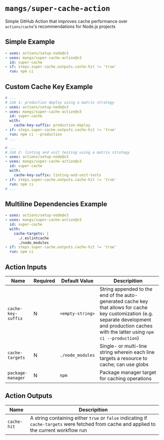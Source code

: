 # `mangs/super-cache-action`

Simple GitHub Action that improves cache performance over `actions/cache`'s recommendations for Node.js projects

## Simple Example

```yaml
- uses: actions/setup-node@v3
- uses: mangs/super-cache-action@v3
  id: super-cache
- if: steps.super-cache.outputs.cache-hit != 'true'
  run: npm ci
```

## Custom Cache Key Example

```yaml
# ...
# Job 1: production deploy using a matrix strategy
- uses: actions/setup-node@v3
- uses: mangs/super-cache-action@v3
  id: super-cache
  with:
    cache-key-suffix: production-deploy
- if: steps.super-cache.outputs.cache-hit != 'true'
  run: npm ci --production
# ...

# ...
# Job 2: linting and unit testing using a matrix strategy
- uses: actions/setup-node@v3
- uses: mangs/super-cache-action@v3
  id: super-cache
  with:
    cache-key-suffix: linting-and-unit-tests
- if: steps.super-cache.outputs.cache-hit != 'true'
  run: npm ci
# ...
```

## Multiline Dependencies Example

```yaml
- uses: actions/setup-node@v3
- uses: mangs/super-cache-action@v3
  id: super-cache
  with:
    cache-targets: |
      ./.eslintcache
      ./node_modules
- if: steps.super-cache.outputs.cache-hit != 'true'
  run: npm ci
```

## Action Inputs

| Name               | Required | Default Value    | Descripition                                                                                                                                                                                     |
| ------------------ | -------- | ---------------- | ------------------------------------------------------------------------------------------------------------------------------------------------------------------------------------------------ |
| `cache-key-suffix` | N        | `<empty-string>` | String appended to the end of the auto-generated cache key that allows for cache key customization (e.g. separate development and production caches with the latter using `npm ci --production`) |
| `cache-targets`    | N        | `./node_modules` | Single- or multi-line string wherein each line targets a resource to cache; can use globs                                                                                                        |
| `package-manager`  | N        | `npm`            | Package manager target for caching operations                                                                                                                                                    |

## Action Outputs

| Name        | Descripition                                                                                                                               |
| ----------- | ------------------------------------------------------------------------------------------------------------------------------------------ |
| `cache-hit` | A string containing either `true` or `false` indicating if `cache-targets` were fetched from cache and applied to the current workflow run |
